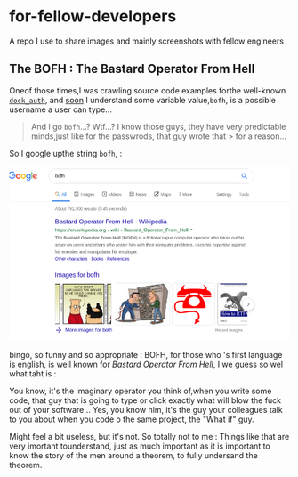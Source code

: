 # for-fellow-developers
A repo I use to share  images and mainly screenshots with fellow engineers


## The BOFH : The Bastard Operator From Hell

Oneof those times,I was crawling source code examples forthe well-known [`dock_auth`](https://github.com/cesanta/docker_auth), and [soon](https://github.com/cesanta/docker_auth/blob/master/examples/ext_auth.sh) I understand some variable value,`bofh`, is a possible username a user can type...

> 
> And I go `bofh`...? Wtf...?  I know those guys, they have very predictable minds,just like for the passwrods, that guy wrote that > for a reason...
> 

So I google upthe string `bofh`,  : 

![ohshit bofh](https://github.com/Jean-Baptiste-Lasselle/for-fellow-developers/raw/master/docuementation/impr.ecrans/BOFH_THE_BASTARD_OPERATOR_FROM_HELL_OR_HEAVEN.png)

bingo, so funny and so appropriate : BOFH, for those who 's first language is english, is well known for _Bastard Operator From Hell_, I we guess so wel what taht is : 

You know, it's the imaginary operator you think of,when you write some code, that guy that is going to type or click exactly what will blow the fuck out of your software... Yes, you know him, it's the guy your colleagues talk to you about when you code o the same project, the "What if" guy.

Might feel a bit useless, but it's not. So totally not to me : Things like that are very imortant tounderstand, just as much important as it is important to know the story of the men around a theorem, to fully undersand the theorem.
